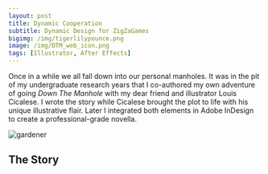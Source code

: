 ```yaml
---
layout: post
title: Dynamic Cooperation
subtitle: Dynamic Design for ZigZaGames
bigimg: /img/tigerlilypounce.png
image: /img/DTM_web_icon.png
tags: [Illustrator, After Effects]
---
```

Once in a while we all fall down into our personal manholes. It was in the pit of my undergraduate research years that I co-authored my own adventure of going _Down The Manhole_ with my dear friend and illustrator Louis Cicalese. I wrote the story while Cicalese brought the plot to life with his unique illustrative flair. Later I integrated both elements in Adobe InDesign to create a professional-grade novella.

![gardener](https://i.imgur.com/uBRGszv.png)
## The Story
